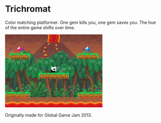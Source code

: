 # Trichromat

Color matching platformer. One gem kills you, one gem saves you. The hue of the entire game shifts over time.

![](content/trippy1.gif)

Originally made for Global Game Jam 2013.
